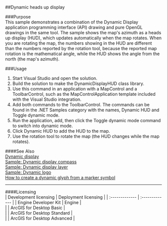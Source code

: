 ##Dynamic heads up display

###Purpose  
This sample demonstrates a combination of the Dynamic Display application programming interface (API) drawing and pure OpenGL drawings in the same tool. The sample shows the map's azimuth as a heads up display (HUD), which updates automatically when the map rotates. When you are rotating the map, the numbers showing in the HUD are different than the numbers reported by the rotation tool, because the reported map rotation is the mathematical angle, while the HUD shows the angle from the north (the map's azimuth).   


###Usage
1. Start Visual Studio and open the solution.  
1. Build the solution to make the DynamicDisplayHUD class library.  
1. Use this command in an application with a MapControl and a ToolbarControl, such as the MapControlApplication template included with the Visual Studio integration.  
1. Add both commands to the ToolbarControl. The commands can be found in the .NET Samples category with the names, Dynamic HUD and Toggle dynamic mode.  
1. Run the application, add, then click the Toggle dynamic mode command to switch into dynamic mode.   
1. Click Dynamic HUD to add the HUD to the map.  
1. Use the rotation tool to rotate the map (the HUD changes while the map rotates).  







####See Also  
[Dynamic display](http://desktopdev.arcgis.com/search/?q=Dynamic%20display&p=0&language=en&product=arcobjects-sdk-dotnet&version=&n=15&collection=help)  
[Sample: Dynamic display compass](../../../Net/GraphicsPipeline/DynamicDisplayCompass)  
[Sample: Dynamic display layer](../../../Net/GraphicsPipeline/MyDynamicLayer)  
[Sample: Dynamic logo](../../../Net/GraphicsPipeline/DynamicLogo)  
[How to create a dynamic glyph from a marker symbol](http://desktopdev.arcgis.com/search/?q=How%20to%20create%20a%20dynamic%20glyph%20from%20a%20marker%20symbol&p=0&language=en&product=arcobjects-sdk-dotnet&version=&n=15&collection=help)  


---------------------------------

####Licensing  
| Development licensing | Deployment licensing | 
| :------------- | :------------- | 
| Engine Developer Kit | Engine |  
|  | ArcGIS for Desktop Basic |  
|  | ArcGIS for Desktop Standard |  
|  | ArcGIS for Desktop Advanced |  


